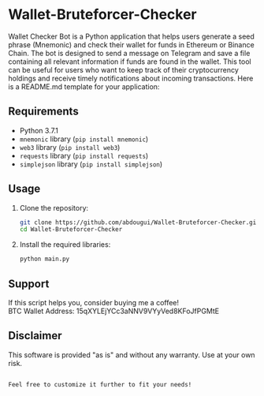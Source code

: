 # Wallet-Bruteforcer-Checker
Wallet Checker Bot is a Python application that helps users generate a seed phrase (Mnemonic) and check their wallet for funds in Ethereum or Binance Chain. The bot is designed to send a message on Telegram and save a file containing all relevant information if funds are found in the wallet. This tool can be useful for users who want to keep track of their cryptocurrency holdings and receive timely notifications about incoming transactions.
Here is a README.md template for your application:
## Requirements

- Python 3.7.1
- `mnemonic` library (`pip install mnemonic`)
- `web3` library (`pip install web3`)
- `requests` library (`pip install requests`)
- `simplejson` library (`pip install simplejson`)

## Usage

1. Clone the repository:

   ```sh
   git clone https://github.com/abdougui/Wallet-Bruteforcer-Checker.git
   cd Wallet-Bruteforcer-Checker
   ```

2. Install the required libraries:

   ```sh
   python main.py
   ```

## Support

If this script helps you, consider buying me a coffee!  
BTC Wallet Address: 15qXYLEjYCc3aNNV9VYyVed8KFoJfPGMtE

## Disclaimer

This software is provided "as is" and without any warranty. Use at your own risk.
```

Feel free to customize it further to fit your needs!
